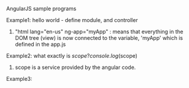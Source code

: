 AngularJS sample programs

Example1: hello world - define module, and controller

1. "html lang="en-us" ng-app="myApp" : means that everything in the DOM tree (view) is now connected to the variable, 'myApp'  which is defined in the app.js

Example2: what exactly is $scope ? console.log($scope)
1. scope is a service provided by the angular code.

Example3: 